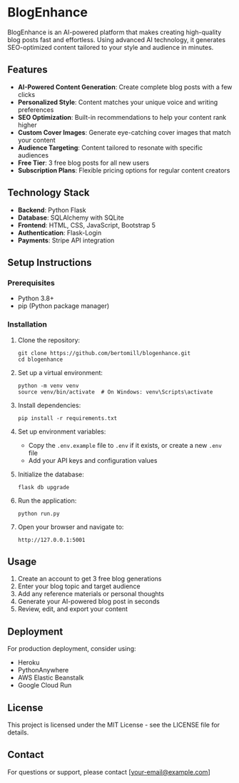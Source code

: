 # BlogEnhance

BlogEnhance is an AI-powered platform that makes creating high-quality blog posts fast and effortless. Using advanced AI technology, it generates SEO-optimized content tailored to your style and audience in minutes.

## Features

- **AI-Powered Content Generation**: Create complete blog posts with a few clicks
- **Personalized Style**: Content matches your unique voice and writing preferences
- **SEO Optimization**: Built-in recommendations to help your content rank higher
- **Custom Cover Images**: Generate eye-catching cover images that match your content
- **Audience Targeting**: Content tailored to resonate with specific audiences
- **Free Tier**: 3 free blog posts for all new users
- **Subscription Plans**: Flexible pricing options for regular content creators

## Technology Stack

- **Backend**: Python Flask
- **Database**: SQLAlchemy with SQLite
- **Frontend**: HTML, CSS, JavaScript, Bootstrap 5
- **Authentication**: Flask-Login
- **Payments**: Stripe API integration

## Setup Instructions

### Prerequisites

- Python 3.8+
- pip (Python package manager)

### Installation

1. Clone the repository:
   ```
   git clone https://github.com/bertomill/blogenhance.git
   cd blogenhance
   ```

2. Set up a virtual environment:
   ```
   python -m venv venv
   source venv/bin/activate  # On Windows: venv\Scripts\activate
   ```

3. Install dependencies:
   ```
   pip install -r requirements.txt
   ```

4. Set up environment variables:
   - Copy the `.env.example` file to `.env` if it exists, or create a new `.env` file
   - Add your API keys and configuration values

5. Initialize the database:
   ```
   flask db upgrade
   ```

6. Run the application:
   ```
   python run.py
   ```

7. Open your browser and navigate to:
   ```
   http://127.0.0.1:5001
   ```

## Usage

1. Create an account to get 3 free blog generations
2. Enter your blog topic and target audience
3. Add any reference materials or personal thoughts
4. Generate your AI-powered blog post in seconds
5. Review, edit, and export your content

## Deployment

For production deployment, consider using:
- Heroku
- PythonAnywhere
- AWS Elastic Beanstalk
- Google Cloud Run

## License

This project is licensed under the MIT License - see the LICENSE file for details.

## Contact

For questions or support, please contact [your-email@example.com] 